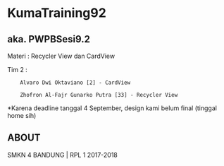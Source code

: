 # KumaTraining92
## aka. PWPBSesi9.2

Materi : Recycler View dan CardView

Tim 2 : 

        Alvaro Dwi Oktaviano [2] - CardView

        Zhofron Al-Fajr Gunarko Putra [33] - Recycler View
        
*Karena deadline tanggal 4 September, design kami belum final (tinggal home sih)
        
## ABOUT

SMKN 4 BANDUNG | RPL 1 2017-2018        
        
